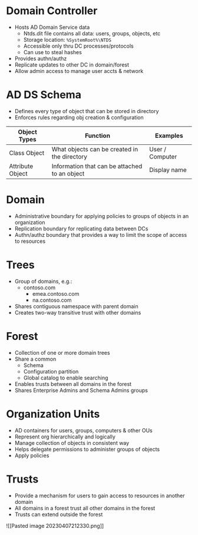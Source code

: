 # Domain Controller
- Hosts AD Domain Service data
	- Ntds.dit file contains all data: users, groups, objects, etc
	- Storage location: `%SystemRoot%\NTDS`
	- Accessible only thru DC processes/protocols
	- Can use to steal hashes
- Provides authn/authz
- Replicate updates to other DC in domain/forest
- Allow admin access to manage user accts & network

# AD DS Schema
- Defines every type of object that can be stored in directory
- Enforces rules regarding obj creation & configuration

| Object Types     | Function                                      | Examples        |
| ---------------- | --------------------------------------------- | --------------- |
| Class Object     | What objects can be created in the directory  | User / Computer |
| Attribute Object | Information that can be attached to an object | Display name    |

# Domain
- Administrative boundary for applying policies to groups of objects in an organization
- Replication boundary for replicating data between DCs
- Authn/authz boundary that provides a way to limit the scope of access to resources
# Trees
- Group of domains, e.g.:
	- contoso.com
		- emea.contoso.com
		- na.contoso.com
- Shares contiguous namespace with parent domain
- Creates two-way transitive trust with other domains

# Forest
- Collection of one or more domain trees
- Share a common
	- Schema
	- Configuration partition
	- Global catalog to enable searching
- Enables trusts between all domains in the forest
- Shares Enterprise Admins and Schema Admins groups

# Organization Units
- AD containers for users, groups, computers & other OUs
- Represent org hierarchically and logically
- Manage collection of objects in consistent way
- Helps delegate permissions to administer groups of objects
- Apply policies

# Trusts
- Provide a mechanism for users to gain access to resources in another domain
- All domains in a forest trust all other domains in the forest
- Trusts can extend outside the forest

![[Pasted image 20230407212330.png]]

